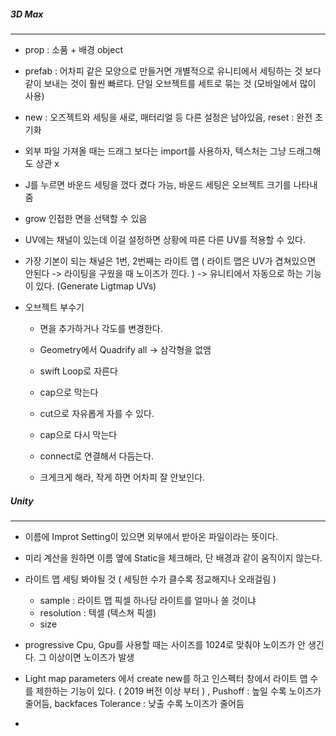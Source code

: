 ##### 3D Max

------

- prop : 소품 + 배경 object
- prefab : 어차피 같은 모양으로 만들거면 개별적으로 유니티에서 세팅하는 것 보다 같이 보내는 것이 훨씬 빠르다.  단일 오브젝트를 세트로 묶는 것 (모바일에서 많이 사용)
- new : 오즈젝트와 세팅을 새로, 매터리얼 등 다른 설정은 남아있음, reset : 완전 초기화
- 외부 파일 가져올 때는 드래그 보다는 import를 사용하자, 텍스처는 그냥 드래그해도 상관 x
- J를 누르면 바운드 세팅을 껐다 켰다 가능, 바운드 세팅은 오브젝트 크기를 나타내줌 
- grow 인접한 면을 선택할 수 있음 

- UV에는 채널이 있는데 이걸 설정하면 상황에 따른 다른 UV를 적용할 수 있다. 

- 가장 기본이 되는 채널은 1번, 2번째는 라이트 맵 ( 라이트 맵은 UV가 겹쳐있으면 안된다 -> 라이팅을 구웠을 때 노이즈가 낀다. ) -> 유니티에서 자동으로 하는 기능이 있다. (Generate Ligtmap UVs)

- 오브젝트 부수기 

  - 면을 추가하거나 각도를 변경한다.

  - Geometry에서 Quadrify all -> 삼각형을 없앰 

  - swift Loop로 자른다

  - cap으로 막는다

  - cut으로 자유롭게 자를 수 있다. 

  - cap으로 다시 막는다

  - connect로 연결해서 다듬는다. 

  - 크게크게 해라, 작게 하면 어차피 잘 안보인다. 

    

##### Unity

------

- 이름에 Improt Setting이 있으면 외부에서 받아온 파일이라는 뜻이다. 
- 미리 계산을 원하면 이름 옆에 Static을 체크해라, 단 배경과 같이 움직이지 않는다. 
- 라이트 맵 세팅 봐야될 것 ( 세팅한 수가 클수록 정교해지나 오래걸림 )
  - sample :  라이트 맵 픽셀 하나당 라이트를 얼마나 쏠 것이냐
  - resolution : 텍셀 (텍스쳐 픽셀) 
  - size 

- progressive Cpu, Gpu를 사용할 때는 사이즈를 1024로 맞춰야 노이즈가 안 생긴다. 그 이상이면 노이즈가 발생 
- Light map parameters 에서 create new를 하고 인스펙터 창에서 라이트 맵 수를 제한하는 기능이 있다. ( 2019 버전 이상 부터 ) , Pushoff : 높일 수록 노이즈가 줄어듬, backfaces Tolerance : 낮출 수록 노이즈가 줄어듬 
-  